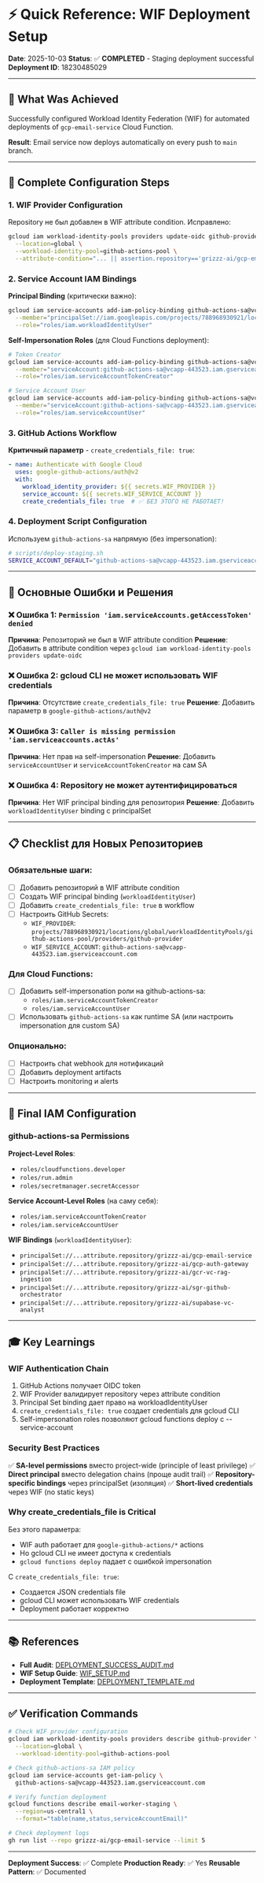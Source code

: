 # ⚡ Quick Reference: WIF Deployment Setup

**Date**: 2025-10-03
**Status**: ✅ **COMPLETED** - Staging deployment successful
**Deployment ID**: 18230485029

---

## 🎯 What Was Achieved

Successfully configured Workload Identity Federation (WIF) for automated deployments of `gcp-email-service` Cloud Function.

**Result**: Email service now deploys automatically on every push to `main` branch.

---

## 🔧 Complete Configuration Steps

### **1. WIF Provider Configuration**

Repository не был добавлен в WIF attribute condition. Исправлено:

```bash
gcloud iam workload-identity-pools providers update-oidc github-provider \
  --location=global \
  --workload-identity-pool=github-actions-pool \
  --attribute-condition="... || assertion.repository=='grizzz-ai/gcp-email-service'"
```

### **2. Service Account IAM Bindings**

**Principal Binding** (критически важно):
```bash
gcloud iam service-accounts add-iam-policy-binding github-actions-sa@vcapp-443523.iam.gserviceaccount.com \
  --member="principalSet://iam.googleapis.com/projects/788968930921/locations/global/workloadIdentityPools/github-actions-pool/attribute.repository/grizzz-ai/gcp-email-service" \
  --role="roles/iam.workloadIdentityUser"
```

**Self-Impersonation Roles** (для Cloud Functions deployment):
```bash
# Token Creator
gcloud iam service-accounts add-iam-policy-binding github-actions-sa@vcapp-443523.iam.gserviceaccount.com \
  --member="serviceAccount:github-actions-sa@vcapp-443523.iam.gserviceaccount.com" \
  --role="roles/iam.serviceAccountTokenCreator"

# Service Account User
gcloud iam service-accounts add-iam-policy-binding github-actions-sa@vcapp-443523.iam.gserviceaccount.com \
  --member="serviceAccount:github-actions-sa@vcapp-443523.iam.gserviceaccount.com" \
  --role="roles/iam.serviceAccountUser"
```

### **3. GitHub Actions Workflow**

**Критичный параметр** - `create_credentials_file: true`:

```yaml
- name: Authenticate with Google Cloud
  uses: google-github-actions/auth@v2
  with:
    workload_identity_provider: ${{ secrets.WIF_PROVIDER }}
    service_account: ${{ secrets.WIF_SERVICE_ACCOUNT }}
    create_credentials_file: true  # ✅ БЕЗ ЭТОГО НЕ РАБОТАЕТ!
```

### **4. Deployment Script Configuration**

Используем `github-actions-sa` напрямую (без impersonation):

```bash
# scripts/deploy-staging.sh
SERVICE_ACCOUNT_DEFAULT="github-actions-sa@vcapp-443523.iam.gserviceaccount.com"
```

---

## 🚨 Основные Ошибки и Решения

### ❌ **Ошибка 1**: `Permission 'iam.serviceAccounts.getAccessToken' denied`

**Причина**: Репозиторий не был в WIF attribute condition
**Решение**: Добавить в attribute condition через `gcloud iam workload-identity-pools providers update-oidc`

### ❌ **Ошибка 2**: gcloud CLI не может использовать WIF credentials

**Причина**: Отсутствие `create_credentials_file: true`
**Решение**: Добавить параметр в `google-github-actions/auth@v2`

### ❌ **Ошибка 3**: `Caller is missing permission 'iam.serviceaccounts.actAs'`

**Причина**: Нет прав на self-impersonation
**Решение**: Добавить `serviceAccountUser` и `serviceAccountTokenCreator` на сам SA

### ❌ **Ошибка 4**: Repository не может аутентифицироваться

**Причина**: Нет WIF principal binding для репозитория
**Решение**: Добавить `workloadIdentityUser` binding с principalSet

---

## 📋 Checklist для Новых Репозиториев

### **Обязательные шаги**:

- [ ] Добавить репозиторий в WIF attribute condition
- [ ] Создать WIF principal binding (`workloadIdentityUser`)
- [ ] Добавить `create_credentials_file: true` в workflow
- [ ] Настроить GitHub Secrets:
  - `WIF_PROVIDER`: `projects/788968930921/locations/global/workloadIdentityPools/github-actions-pool/providers/github-provider`
  - `WIF_SERVICE_ACCOUNT`: `github-actions-sa@vcapp-443523.iam.gserviceaccount.com`

### **Для Cloud Functions**:

- [ ] Добавить self-impersonation роли на github-actions-sa:
  - `roles/iam.serviceAccountTokenCreator`
  - `roles/iam.serviceAccountUser`
- [ ] Использовать `github-actions-sa` как runtime SA (или настроить impersonation для custom SA)

### **Опционально**:

- [ ] Настроить chat webhook для нотификаций
- [ ] Добавить deployment artifacts
- [ ] Настроить monitoring и alerts

---

## 🔐 Final IAM Configuration

### **github-actions-sa Permissions**

**Project-Level Roles**:
- `roles/cloudfunctions.developer`
- `roles/run.admin`
- `roles/secretmanager.secretAccessor`

**Service Account-Level Roles** (на саму себя):
- `roles/iam.serviceAccountTokenCreator`
- `roles/iam.serviceAccountUser`

**WIF Bindings** (`workloadIdentityUser`):
- `principalSet://...attribute.repository/grizzz-ai/gcp-email-service`
- `principalSet://...attribute.repository/grizzz-ai/gcp-auth-gateway`
- `principalSet://...attribute.repository/grizzz-ai/gcr-vc-rag-ingestion`
- `principalSet://...attribute.repository/grizzz-ai/sgr-github-orchestrator`
- `principalSet://...attribute.repository/grizzz-ai/supabase-vc-analyst`

---

## 🎓 Key Learnings

### **WIF Authentication Chain**

1. GitHub Actions получает OIDC token
2. WIF Provider валидирует repository через attribute condition
3. Principal Set binding дает право на workloadIdentityUser
4. `create_credentials_file: true` создает credentials для gcloud CLI
5. Self-impersonation roles позволяют gcloud functions deploy с --service-account

### **Security Best Practices**

✅ **SA-level permissions** вместо project-wide (principle of least privilege)
✅ **Direct principal** вместо delegation chains (проще audit trail)
✅ **Repository-specific bindings** через principalSet (изоляция)
✅ **Short-lived credentials** через WIF (no static keys)

### **Why create_credentials_file is Critical**

Без этого параметра:
- WIF auth работает для `google-github-actions/*` actions
- Но gcloud CLI не имеет доступа к credentials
- `gcloud functions deploy` падает с ошибкой impersonation

С `create_credentials_file: true`:
- Создается JSON credentials file
- gcloud CLI может использовать WIF credentials
- Deployment работает корректно

---

## 📚 References

- **Full Audit**: [DEPLOYMENT_SUCCESS_AUDIT.md](./DEPLOYMENT_SUCCESS_AUDIT.md)
- **WIF Setup Guide**: [WIF_SETUP.md](./WIF_SETUP.md)
- **Deployment Template**: [DEPLOYMENT_TEMPLATE.md](./DEPLOYMENT_TEMPLATE.md)

---

## ✅ Verification Commands

```bash
# Check WIF provider configuration
gcloud iam workload-identity-pools providers describe github-provider \
  --location=global \
  --workload-identity-pool=github-actions-pool

# Check github-actions-sa IAM policy
gcloud iam service-accounts get-iam-policy \
  github-actions-sa@vcapp-443523.iam.gserviceaccount.com

# Verify function deployment
gcloud functions describe email-worker-staging \
  --region=us-central1 \
  --format="table(name,status,serviceAccountEmail)"

# Check deployment logs
gh run list --repo grizzz-ai/gcp-email-service --limit 5
```

---

**Deployment Success**: ✅ Complete
**Production Ready**: ✅ Yes
**Reusable Pattern**: ✅ Documented
